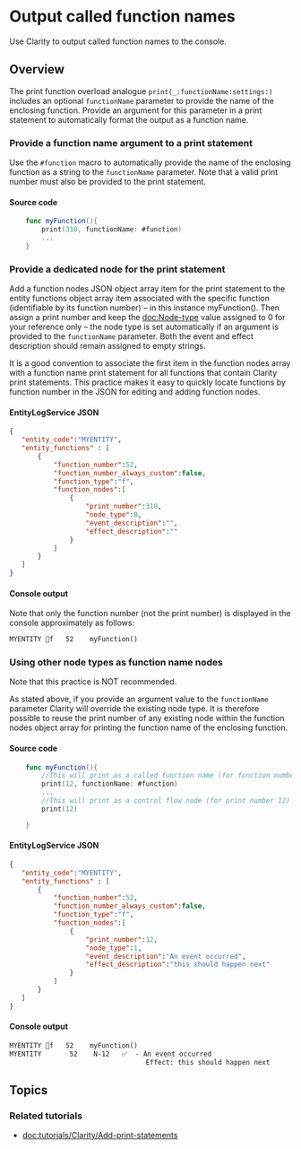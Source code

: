 # Output called function names

Use Clarity to output called function names to the console.

## Overview

The print function overload analogue ``print(_:functionName:settings:)`` includes an optional `functionName` parameter to provide the name of the enclosing function. Provide an argument for this parameter in a print statement to automatically format the output as a function name.    


### Provide a function name argument to a print statement
Use the `#function` macro to automatically provide the name of the enclosing function as a string to the `functionName` parameter. Note that a valid print number must also be provided to the print statement.
#### Source code

```swift
    func myFunction(){
        print(310, functionName: #function)
        ...
    }
```

### Provide a dedicated node for the print statement
Add a function nodes JSON object array item for the print statement to the entity functions object array item associated with the specific function (identifiable by its function number) – in this instance myFunction(). Then assign a print number and keep the <doc:Node-type> value assigned to 0 for your reference only – the node type is set automatically if an argument is provided to the `functionName` parameter. Both the event and effect description should remain assigned to empty strings. 

It is a good convention to associate the first item in the function nodes array with a function name print statement for all functions that contain Clarity print statements. This practice makes it easy to quickly locate functions by function number in the JSON for editing and adding function nodes.

#### EntityLogService JSON
```json
{
   "entity_code":"MYENTITY",
   "entity_functions" : [
       {
           "function_number":52,
           "function_number_always_custom":false,
           "function_type":"f",
           "function_nodes":[
               {
                   "print_number":310,
                   "node_type":0,  
                   "event_description":"",
                   "effect_description":""
               }
           ]
       }
   ]
}
```

#### Console output
Note that only the function number (not the print number) is displayed in the console approximately as follows:
```markdown
MYENTITY 🏓f   52    myFunction()
```
### Using other node types as function name nodes
Note that this practice is NOT recommended.

As stated above, if you provide an argument value to the `functionName` parameter Clarity will override the existing node type. It is therefore possible to reuse the print number of any existing node within the function nodes object array for printing the function name of the enclosing function.  
#### Source code
```swift
    func myFunction(){
        //This will print as a called function name (for function number 52)
        print(12, functionName: #function)
        ...
        //This will print as a control flow node (for print number 12)
        print(12)

    }
```
#### EntityLogService JSON
```json
{
   "entity_code":"MYENTITY",
   "entity_functions" : [
       {
           "function_number":52,
           "function_number_always_custom":false,
           "function_type":"f",
           "function_nodes":[
               {
                   "print_number":12,
                   "node_type":1,  
                   "event_description":"An event occurred",
                   "effect_description":"this should happen next"
               }
           ]
       }
   ]
}
```
#### Console output
```markdown
MYENTITY 🏓f   52    myFunction()
MYENTITY       52    N-12   ✅  - An event occurred
                                  Effect: this should happen next
```

## Topics


### Related tutorials
- <doc:tutorials/Clarity/Add-print-statements>
